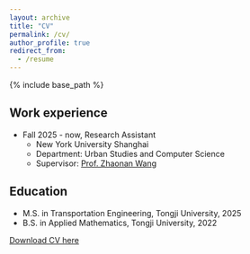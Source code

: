 ```yaml
---
layout: archive
title: "CV"
permalink: /cv/
author_profile: true
redirect_from:
  - /resume
---
```


{% include base_path %}

## Work experience
* Fall 2025 - now, Research Assistant
  * New York University Shanghai
  * Department: Urban Studies and Computer Science
  * Supervisor: [Prof. Zhaonan Wang](https://scholar.google.com/citations?user=fNdU6I0AAAAJ&hl=zh-CN&oi=ao)

## Education
* M.S. in Transportation Engineering, Tongji University, 2025
* B.S. in Applied Mathematics, Tongji University, 2022

[Download CV here](https://yifanwang1017.github.io/files/CV_yifanwang.pdf)

<!-- Education
======
* Ph.D in Version Control Theory, GitHub University, 2018 (expected)
* M.S. in Jekyll, GitHub University, 2014
* B.S. in GitHub, GitHub University, 2012

Work experience
======
* Spring 2024: Academic Pages Collaborator
  * GitHub University
  * Duties includes: Updates and improvements to template
  * Supervisor: The Users

* Fall 2015: Research Assistant
  * GitHub University
  * Duties included: Merging pull requests
  * Supervisor: Professor Hub

* Summer 2015: Research Assistant
  * GitHub University
  * Duties included: Tagging issues
  * Supervisor: Professor Git
  
Skills
======
* Skill 1
* Skill 2
  * Sub-skill 2.1
  * Sub-skill 2.2
  * Sub-skill 2.3
* Skill 3

Publications
======
  <ul>{% for post in site.publications reversed %}
    {% include archive-single-cv.html %}
  {% endfor %}</ul>
  
Talks
======
  <ul>{% for post in site.talks reversed %}
    {% include archive-single-talk-cv.html  %}
  {% endfor %}</ul>
  
Teaching
======
  <ul>{% for post in site.teaching reversed %}
    {% include archive-single-cv.html %}
  {% endfor %}</ul>
  
Service and leadership
======
* Currently signed in to 43 different slack teams -->
